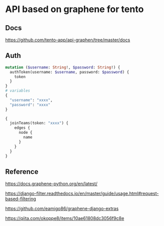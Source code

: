 # API based on graphene for tento

## Docs

https://github.com/tento-app/api-graphen/tree/master/docs

## Auth

```graphql
mutation ($username: String!, $password: String!) {
  authToken(username: $username, password: $password) {
    token
  }
}
# variables
{
  "username": "xxxx",
  "password": "xxxx"
}
```

```graphql
{
  joinTeams(token: "xxxx") {
    edges {
      node {
        name
      }
    }
  }
}
```

## Reference

https://docs.graphene-python.org/en/latest/

https://django-filter.readthedocs.io/en/master/guide/usage.html#request-based-filtering

https://github.com/eamigo86/graphene-django-extras

https://qiita.com/okoppe8/items/10ae61808dc3056f9c8e

